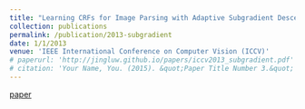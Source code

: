 ```yaml
---
title: "Learning CRFs for Image Parsing with Adaptive Subgradient Descent"
collection: publications
permalink: /publication/2013-subgradient
date: 1/1/2013
venue: 'IEEE International Conference on Computer Vision (ICCV)'
# paperurl: 'http://jingluw.github.io/papers/iccv2013_subgradient.pdf'
# citation: 'Your Name, You. (2015). &quot;Paper Title Number 3.&quot; <i>Journal 1</i>. 1(3).'
---
```


<a href='http://jingluw.github.io/papers/iccv2013_subgradient.pdf'>paper</a>
